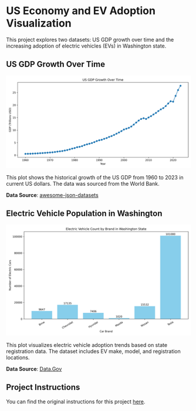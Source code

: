 # US Economy and EV Adoption Visualization

This project explores two datasets: US GDP growth over time and the increasing adoption of electric vehicles (EVs) in Washington state.

## US GDP Growth Over Time

![US GDP](us_gdp_growth.png)

This plot shows the historical growth of the US GDP from 1960 to 2023 in current US dollars. The data was sourced from the World Bank.

**Data Source**: [awesome-json-datasets](https://api.worldbank.org/v2/countries/USA/indicators/NY.GDP.MKTP.CD?per_page=5000&format=json)

## Electric Vehicle Population in Washington

![EV Plot](EV_Population.png)

This plot visualizes electric vehicle adoption trends based on state registration data. The dataset includes EV make, model, and registration locations.

**Data Source**: [Data.Gov](https://catalog.data.gov/dataset/electric-vehicle-population-data)

## Project Instructions

You can find the original instructions for this project [here](https://github.com/mikeizbicki/cmc-csci040/tree/2025spring/project_02_visualizing_datasets).

